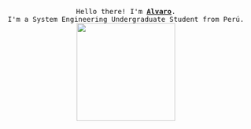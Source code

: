 <p align="center">
  <br>
  <samp>
    Hello there! I'm <b><a rel="nofollow noopener noreferrer" target="_blank" href="https://aalvaropc.vercel.app/">Alvaro</a></b>.
    <br>I'm a System Engineering Undergraduate Student from Perú.<br>
  </samp>

  <img src="https://media.tenor.com/Adsi3gtxkgcAAAAi/dancing-kenny-mccormick.gif" width="200"/>
  <br>
    <br>
</p>
